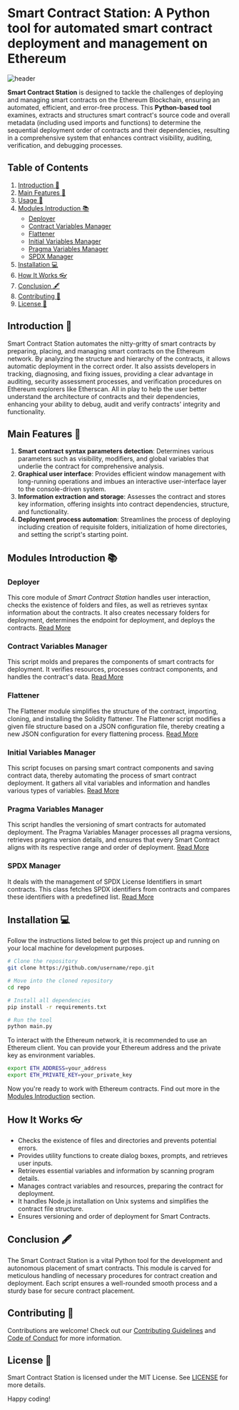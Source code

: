 # Smart Contract Station: A Python tool for automated smart contract deployment and management on Ethereum
 
![header](./header.png)

**Smart Contract Station** is designed to tackle the challenges of deploying and managing smart contracts on the Ethereum Blockchain, ensuring an automated, efficient, and error-free process. This **Python-based tool** examines, extracts and structures smart contract's source code and overall metadata (including used imports and functions) to determine the sequential deployment order of contracts and their dependencies, resulting in a comprehensive system that enhances contract visibility, auditing, verification, and debugging processes.

## Table of Contents
  
1. [Introduction :notebook:](#introduction-notebook)
2. [Main Features :pencil:](#main_features-pencil)
3. [Usage :pencil:](#usage-pencil)
4. [Modules Introduction :books:](#modules-introduction-books)
     + [Deployer](#deployerpy)
     + [Contract Variables Manager](#contractVariableManager.py)
     + [Flattener](#contract_flattener.py)
     + [Initial Variables Manager](#get_initial_variables.py)
     + [Pragma Variables Manager](#pragmaVariableManager.py)
     + [SPDX Manager](#spdxManager.py)
5. [Installation :computer:](#installation-computer)
6. [How It Works 👓](#how_it_works-eyeglasses)
7. [Conclusion 🖋️](#how_it_works-pen)
8. [Contributing :handshake:](#contributing-handshake)
9. [License :scroll:](#license-scroll)

## Introduction :notebook:
  
Smart Contract Station automates the nitty-gritty of smart contracts by preparing, placing, and managing smart contracts on the Ethereum network. By analyzing the structure and hierarchy of the contracts, it allows automatic deployment in the correct order. It also assists developers in tracking, diagnosing, and fixing issues, providing a clear advantage in auditing, security assessment processes, and verification procedures on Ethereum explorers like Etherscan. All in play to help the user better understand the architecture of contracts and their dependencies, enhancing your ability to debug, audit and verify contracts' integrity and functionality.

## Main Features :pencil:

1. **Smart contract syntax parameters detection**: Determines various parameters such as visibility, modifiers, and global variables that underlie the contract for comprehensive analysis.
2. **Graphical user interface**: Provides efficient window management with long-running operations and imbues an interactive user-interface layer to the console-driven system.
3. **Information extraction and storage**: Assesses the contract and stores key information, offering insights into contract dependencies, structure, and functionality.
4. **Deployment process automation**: Streamlines the process of deploying including creation of requisite folders, initialization of home directories, and setting the script's starting point.

## Modules Introduction :books:

### Deployer
This core module of *Smart Contract Station* handles user interaction, checks the existence of folders and files, as well as retrieves syntax information about the contracts. It also creates necessary folders for deployment, determines the endpoint for deployment, and deploys the contracts.
[Read More](deployer.md)

### Contract Variables Manager
This script molds and prepares the components of smart contracts for deployment. It verifies resources, processes contract components, and handles the contract's data.
[Read More](contract_variables_manager.md)

### Flattener
The Flattener module simplifies the structure of the contract, importing, cloning, and installing the Solidity flattener. The Flattener script modifies a given file structure based on a JSON configuration file, thereby creating a new JSON configuration for every flattening process. 
[Read More](flattener.md)

### Initial Variables Manager
This script focuses on parsing smart contract components and saving contract data, thereby automating the process of smart contract deployment. It gathers all vital variables and information and handles various types of variables. 
[Read More](get_initial_vars.md)

### Pragma Variables Manager
This script handles the versioning of smart contracts for automated deployment. The Pragma Variables Manager processes all pragma versions, retrieves pragma version details, and ensures that every Smart Contract aligns with its respective range and order of deployment.
[Read More](pragma_variables_manager.md)

### SPDX Manager
It deals with the management of SPDX License Identifiers in smart contracts. This class fetches SPDX identifiers from contracts and compares these identifiers with a predefined list.
[Read More](spdx_manager.md)

## Installation :computer:
Follow the instructions listed below to get this project up and running on your local machine for development purposes.
```bash
# Clone the repository
git clone https://github.com/username/repo.git

# Move into the cloned repository
cd repo

# Install all dependencies
pip install -r requirements.txt

# Run the tool
python main.py
```
To interact with the Ethereum network, it is recommended to use an Ethereum client. You can provide your Ethereum address and the private key as environment variables.

```bash
export ETH_ADDRESS=your_address
export ETH_PRIVATE_KEY=your_private_key
```

Now you're ready to work with Ethereum contracts. Find out more in the [Modules Introduction](#modules-introduction-books) section.

## How It Works 👓

- Checks the existence of files and directories and prevents potential errors.
- Provides utility functions to create dialog boxes, prompts, and retrieves user inputs.
- Retrieves essential variables and information by scanning program details.
- Manages contract variables and resources, preparing the contract for deployment.
- It handles Node.js installation on Unix systems and simplifies the contract file structure.
- Ensures versioning and order of deployment for Smart Contracts.

## Conclusion 🖋️

The Smart Contract Station is a vital Python tool for the development and autonomous placement of smart contracts. This module is carved for meticulous handling of necessary procedures for contract creation and deployment. Each script ensures a well-rounded smooth process and a sturdy base for secure contract placement.


## Contributing :handshake:

Contributions are welcome! Check out our [Contributing Guidelines](CONTRIBUTING.md) and [Code of Conduct](CODE_OF_CONDUCT.md) for more information.

## License :scroll:

Smart Contract Station is licensed under the MIT License. See [LICENSE](LICENSE) for more details.

Happy coding!
